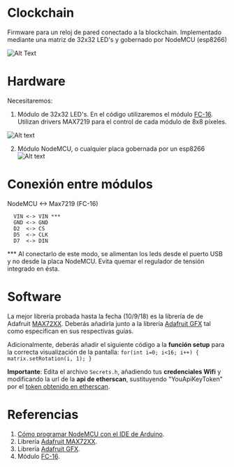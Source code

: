 # Clockchain
Firmware para un reloj de pared conectado a la blockchain. Implementado mediante una matriz de 32x32 LED's y gobernado por NodeMCU (esp8266)

![Alt Text](https://github.com/Colm3na/Clockchain/blob/master/img/firstFunctional.gif?raw=true)

# Hardware

Necesitaremos:
  1. Módulo de 32x32 LED's. En el código utilizaremos el módulo [FC-16][id]. Utilizan drivers MAX7219 para el control de cada módulo de 8x8 píxeles.
  
  [id]: https://www.amazon.es/AptoFun-Matrix-MAX7219-Display-Arduino/dp/B01LOMZH8C/ref=sr_1_19?s=electronics "FC-16 Module"
  ![Alt text](https://images-na.ssl-images-amazon.com/images/I/81sA5pp64PL._SX425_.jpg)
  
  2. Módulo NodeMCU, o cualquier placa gobernada por un esp8266
  ![Alt text](https://www.makerfabs.com/image/cache/makerfabs/NodeMcu-Lua%20Based%20ESP8266%20CP2102%20Module/NodeMcu-Lua%20Based%20ESP8266%20CP2102%20Module_1-1000x750.JPG)
  
  # Conexión entre módulos
  
  NodeMCU <-> Max7219 (FC-16)
  
      VIN <-> VIN ***
      GND <-> GND
      D2  <-> CS
      D5  <-> CLK
      D7  <-> DIN
      
  *** Al conectarlo de este modo, se alimentan los leds desde el puerto USB y no desde la placa NodeMCU. Evita quemar el regulador de tensión integrado en ésta.
  
# Software
La mejor librería probada hasta la fecha (10/9/18) es la librería de de Adafruit [MAX72XX][id2].
Deberás añadirla junto a la librería [Adafruit GFX][id7] tal como especifican en sus respectivas guías.

Adicionalmente, deberás añadir el siguiente código a la **función setup** para la correcta visualización de la pantalla:
`
  for(int i=0; i<16; i++)
  {
    matrix.setRotation(i, 1);
  }
`

**Importante**: Edita el archivo `Secrets.h`, añadiendo tus **credenciales Wifi** y modificando la url de la **api de etherscan**, sustituyendo "YouApiKeyToken" por el [token obtenido en etherscan][id8].

# Referencias
  1. [Cómo programar NodeMCU con el IDE de Arduino][id5].
  2. Librería [Adafruit MAX72XX][id6].
  3. Librería [Adafruit GFX][id7].
  3. Módulo [FC-16][id].
  

[id2]: https://github.com/MajicDesigns/MD_MAX72XX "MD_MAX72XX"
[id3]: https://en.wikipedia.org/wiki/Wrapper_function "wrapper"
[id4]: https://majicdesigns.github.io/MD_Parola/ "MD_Parola"
[id5]: https://programarfacil.com/esp8266/como-programar-nodemcu-ide-arduino/ "NodeMCU"
[id6]: https://github.com/markruys/arduino-Max72xxPanel
[id7]: https://github.com/adafruit/Adafruit-GFX-Library
[id8]: https://etherscan.io/apis
